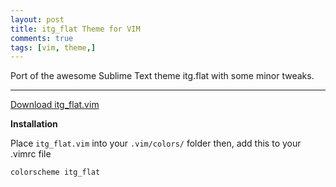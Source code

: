 ```yaml
---
layout: post
title: itg_flat Theme for VIM
comments: true
tags: [vim, theme,]
---
```


Port of the awesome Sublime Text theme itg.flat with some minor tweaks.

---

[Download itg_flat.vim](https://raw.githubusercontent.com/cdmedia/itg_flat_vim/master/itg_flat.vim)

**Installation**

Place `itg_flat.vim` into your `.vim/colors/` folder
then, add this to your .vimrc file

```
colorscheme itg_flat
```

